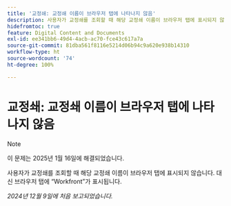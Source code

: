 ```yaml
---
title: '교정쇄: 교정쇄 이름이 브라우저 탭에 나타나지 않음'
description: 사용자가 교정쇄를 조회할 때 해당 교정쇄 이름이 브라우저 탭에 표시되지 않습니다. 대신 브라우저 탭에 Workfront가 표시됩니다.
hidefromtoc: true
feature: Digital Content and Documents
exl-id: ee341bb6-49d4-4acb-ac70-fce43c617a7a
source-git-commit: 81dba561f8116e5214d06b94c9a620e938b14310
workflow-type: ht
source-wordcount: '74'
ht-degree: 100%

---
```


# 교정쇄: 교정쇄 이름이 브라우저 탭에 나타나지 않음

>[!NOTE]
>
>이 문제는 2025년 1월 16일에 해결되었습니다.

사용자가 교정쇄를 조회할 때 해당 교정쇄 이름이 브라우저 탭에 표시되지 않습니다. 대신 브라우저 탭에 “Workfront”가 표시됩니다.

_2024년 12월 9일에 처음 보고되었습니다._
